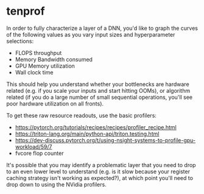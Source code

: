 # tenprof

In order to fully characterize a layer of a DNN, you'd like to graph the curves of the following values as you vary input sizes and hyperparameter selections:

- FLOPS throughput
- Memory Bandwidth consumed
- GPU Memory utilization
- Wall clock time

This should help you understand whether your bottlenecks are hardware related (e.g. if you scale your inputs and start hitting OOMs), or algorithm related (if you do a large number of small sequential operations, you'll see poor hardware utilization on all fronts).

To get these raw resource readouts, use the basic profilers:

- https://pytorch.org/tutorials/recipes/recipes/profiler_recipe.html
- https://triton-lang.org/main/python-api/triton.testing.html
- https://dev-discuss.pytorch.org/t/using-nsight-systems-to-profile-gpu-workload/59/7
- fvcore flop counter

It's possible that you may identify a problematic layer that you need to drop to an even lower level to understand (e.g. is it slow because your register caching strategy isn't working as expected?), at which point you'll need to drop down to using the NVidia profilers.
